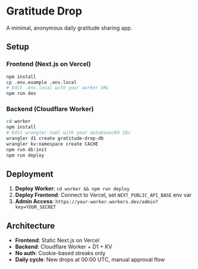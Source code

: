 # Gratitude Drop

A minimal, anonymous daily gratitude sharing app.

## Setup

### Frontend (Next.js on Vercel)
```bash
npm install
cp .env.example .env.local
# Edit .env.local with your worker URL
npm run dev
```

### Backend (Cloudflare Worker)
```bash
cd worker
npm install
# Edit wrangler.toml with your database/KV IDs
wrangler d1 create gratitude-drop-db
wrangler kv:namespace create CACHE
npm run db:init
npm run deploy
```

## Deployment

1. **Deploy Worker**: `cd worker && npm run deploy`
2. **Deploy Frontend**: Connect to Vercel, set `NEXT_PUBLIC_API_BASE` env var
3. **Admin Access**: `https://your-worker.workers.dev/admin?key=YOUR_SECRET`

## Architecture

- **Frontend**: Static Next.js on Vercel
- **Backend**: Cloudflare Worker + D1 + KV
- **No auth**: Cookie-based streaks only
- **Daily cycle**: New drops at 00:00 UTC, manual approval flow